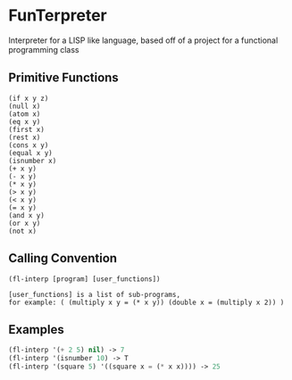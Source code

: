 # FunTerpreter
Interpreter for a LISP like language, based off of a project for a functional programming class

## Primitive Functions
```
(if x y z)
(null x)
(atom x)
(eq x y)
(first x)
(rest x)
(cons x y)
(equal x y)
(isnumber x)
(+ x y)
(- x y)
(* x y)
(> x y) 
(< x y) 
(= x y) 
(and x y)
(or x y)
(not x)
```

## Calling Convention
```
(fl-interp [program] [user_functions])

[user_functions] is a list of sub-programs,
for example: ( (multiply x y = (* x y)) (double x = (multiply x 2)) )
```

## Examples
```lisp
(fl-interp '(+ 2 5) nil) -> 7
(fl-interp '(isnumber 10) -> T
(fl-interp '(square 5) '((square x = (* x x)))) -> 25
```
